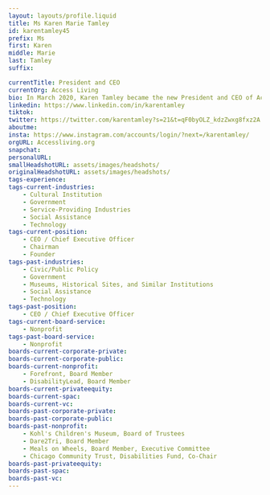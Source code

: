 ```yaml
---
layout: layouts/profile.liquid
title: Ms Karen Marie Tamley
id: karentamley45
prefix: Ms
first: Karen
middle: Marie
last: Tamley
suffix: 

currentTitle: President and CEO
currentOrg: Access Living
bio: In March 2020, Karen Tamley became the new President and CEO of Access Living, a Chicago-based service and advocacy non-profit organization for people with disabilities. In her new role, Karen has returned to her roots, having served in multiple positions at Access Living from 1996 to 2005, under Access Living’s founding CEO Marca Bristo. <br /><br />Prior to becoming Access Living’s CEO, Karen served three Chicago Mayors as Commissioner of the Mayor’s Office for People with Disabilities. As Commissioner, Karen advanced accessibility and disability inclusion in the areas of transportation, city infrastructure, technology, emergency planning, education, and employment and oversaw the delivery of direct services to thousands of Chicago’s disabled youth and adults. In 2015, Karen received the Motorola Solutions Excellence in Public Service Award from the Civic Federation, which recognizes a non-elected government official for having an extraordinary impact on the quality of state and local government services in Illinois.<br /><br />In 2016, President Obama appointed Karen to serve on the United States Access Board, which develops national accessibility guidelines and standards, and she was elected as Chair in 2019. Most recently, Karen served as a member of the Biden-Harris Presidential Transition team.<br /><br />Over the past two decades, Tamley has served on a wide variety of government and nonprofit community boards at the national, state and local level, including Pace Suburban Bus, Dare2Tri and Kohl’s Children’s Museum. In 2015, she received the Distinguished Fellow award from Leadership Greater Chicago. <br /><br />Karen is a graduate of the University of California, Berkeley. She lives in Chicago with her husband, Kevin Irvine, and their teenage daughter. All three have disabilities themselves and are actively involved in disability advocacy locally and nationally.
linkedin: https://www.linkedin.com/in/karentamley
tiktok: 
twitter: https://twitter.com/karentamley?s=21&t=qF0byOLZ_kdzZwxg8fxz2A
aboutme: 
insta: https://www.instagram.com/accounts/login/?next=/karentamley/
orgURL: Accessliving.org
snapchat: 
personalURL: 
smallHeadshotURL: assets/images/headshots/
originalHeadshotURL: assets/images/headshots/
tags-experience: 
tags-current-industries: 
    - Cultural Institution
    - Government
    - Service-Providing Industries
    - Social Assistance
    - Technology
tags-current-position: 
    - CEO / Chief Executive Officer
    - Chairman
    - Founder
tags-past-industries: 
    - Civic/Public Policy
    - Government
    - Museums, Historical Sites, and Similar Institutions
    - Social Assistance
    - Technology
tags-past-position: 
    - CEO / Chief Executive Officer
tags-current-board-service: 
    - Nonprofit
tags-past-board-service: 
    - Nonprofit
boards-current-corporate-private: 
boards-current-corporate-public: 
boards-current-nonprofit: 
    - Forefront, Board Member
    - DisabilityLead, Board Member
boards-current-privateequity: 
boards-current-spac: 
boards-current-vc: 
boards-past-corporate-private: 
boards-past-corporate-public: 
boards-past-nonprofit: 
    - Kohl's Children's Museum, Board of Trustees
    - Dare2Tri, Board Member
    - Meals on Wheels, Board Member, Executive Committee
    - Chicago Community Trust, Disabilities Fund, Co-Chair
boards-past-privateequity: 
boards-past-spac: 
boards-past-vc: 
---
```

